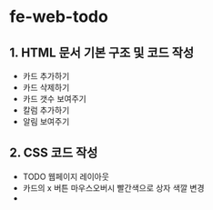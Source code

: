 # fe-web-todo

## 1. HTML 문서 기본 구조 및 코드 작성

- 카드 추가하기
- 카드 삭제하기
- 카드 갯수 보여주기
- 칼럼 추가하기
- 알림 보여주기

## 2. CSS 코드 작성

- TODO 웹페이지 레이아웃
- 카드의 x 버튼 마우스오버시 빨간색으로 상자 색깔 변경
-
